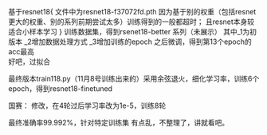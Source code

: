 基于resnet18{
文件中为resnet18-f37072fd.pth
因为基于别的权重（包括resnet更大的权重、别的系列前期尝试太多）训练得到的一般都超时；
且resnet本身较适合小样本学习
}
训练数据集，得到rsenet18-better 系列（未展示）
其中_1为初版本 _2增加数据处理方式   _3增加训练的epoch
之后微调，得到第13个epoch的acc最高  
好吧，过拟合


最终版本train118.py（11月8号训练出来的）采用余弦退火，细化学习率，训练6个epoch，得到resnet18-finetuned

国赛：
修改，在4轮过后学习率改为1e-5，训练8轮

最终准确率99.992%，针对特定训练集
有点乱，不整理了，讲就看吧。
